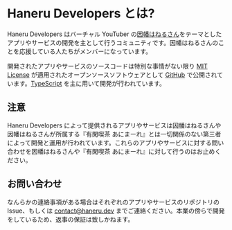 # Haneru Developers とは?

Haneru Developers はバーチャル YouTuber の[因幡はねるさん](https://www.youtube.com/channel/UC0Owc36U9lOyi9Gx9Ic-4qg)をテーマとしたアプリやサービスの開発を主として行うコミュニティです。因幡はねるさんのことを応援している人たちがメンバーになっています。

開発されたアプリやサービスのソースコードは特別な事情がない限り [MIT License](https://opensource.org/licenses/MIT) が適用されたオープンソースソフトウェアとして [GitHub](https://github.com/inabagumi) で公開されています。[TypeScript](https://www.typescriptlang.org/) を主に用いて開発が行われています。

## 注意

Haneru Developers によって提供されるアプリやサービスは因幡はねるさんや因幡はねるさんが所属する『有閑喫茶 あにまーれ』とは一切関係のない第三者によって開発と運用が行われています。これらのアプリやサービスに対する問い合わせを因幡はねるさんや『有閑喫茶 あにまーれ』に対して行うのはお止めください。

## お問い合わせ

なんらかの連絡事項がある場合はそれぞれのアプリやサービスのリポジトリの Issue、もしくは [contact@haneru.dev](mailto:contact@haneru.dev) までご連絡ください。本業の傍らで開発をしているため、返事の保証は致しかねます。
